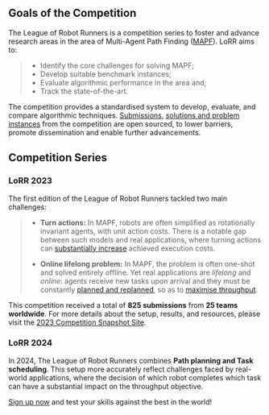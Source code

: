## Goals of the Competition

The League of Robot Runners is a competition series to foster and advance research areas in the area of Multi-Agent Path Finding ([MAPF](https://mapf.info)). LoRR aims to: 

> - Identify the core challenges for solving MAPF;
> - Develop suitable benchmark instances;
> - Evaluate algorithmic performance in the area and;
> - Track the state-of-the-art.
 
The competition provides a standardised system to develop, evaluate, and compare algorithmic techniques. 
[Submissions](https://github.com/MAPF-Competition/Code-Archive), [solutions and problem instances](https://github.com/MAPF-Competition/Benchmark-Archive) from the competition are open sourced, to lower barriers, promote dissemination and enable further advancements.

## Competition Series

### LoRR 2023
The first edition of the League of Robot Runners tackled two main challenges: 

> - **Turn actions:** 
        In MAPF, robots are often simplified as rotationally invariant
        agents, with unit action costs. There is a notable gap between such 
        models and real applications, where turning actions can [substantially
        increase](https://ojs.aaai.org/index.php/SOCS/article/view/27290)
        achieved execution costs. 
>
> - **Online lifelong problem:**
        In MAPF, the problem is often one-shot and solved entirely offline. Yet
        real applications are *lifelong* and *online*:  agents receive new
        tasks upon arrival and they must be constantly [planned and
        replanned](https://ojs.aaai.org/index.php/ICAPS/article/view/31534),
        so as to [maximise
        throughput](https://ojs.aaai.org/index.php/AAAI/article/view/30054).

This competition received a total of **825 submissions** from **25 teams worldwide**. For more details about the setup, results, and resources, please visit the [2023 Competition Snapshot Site](https://2023.leagueofrobotrunners.org/).

### LoRR 2024
In 2024, The League of Robot Runners combines **Path planning and Task scheduling**. 
This setup more accurately reflect challenges faced by real-world applications, where
the decision of which robot completes which task can have a substantial impact
on the throughput objective. 

[Sign up now](./submission) and test your skills against the best in the world!

